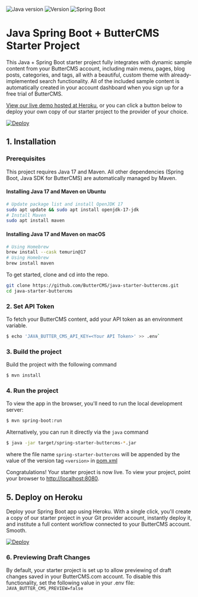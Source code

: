 ![Java version](https://img.shields.io/badge/Java-17-red) ![Version](https://img.shields.io/badge/Version-1.3.0-blue) ![Spring Boot](https://img.shields.io/badge/Spring%20Boot-3.2.3-green)

# Java Spring Boot +  ButterCMS Starter Project

This Java + Spring Boot starter project fully integrates with dynamic sample 
content from your ButterCMS account, including main menu, pages, blog posts, 
categories, and tags, all with a beautiful, custom theme with already-implemented 
search functionality. All of the included sample content is automatically created 
in your account dashboard when you sign up for a free trial of ButterCMS.

[View our live demo hosted at Heroku](https://java-starter-buttercms.herokuapp.com/), or you can click a button below
to deploy your own copy of our starter project to the provider of your  choice.

[![Deploy](https://www.herokucdn.com/deploy/button.svg)](https://heroku.com/deploy?template=https://github.com/ButterCMS/java-starter-buttercms&env%5BJAVA_BUTTER_CMS_API_KEY%5D=check%20https://buttercms.com/settings)


## 1. Installation

### Prerequisites

This project requires Java 17 and Maven. All other dependencies (Spring Boot, Java SDK for ButterCMS) are automatically managed by Maven.

#### Installing Java 17 and Maven on Ubuntu
```bash
# Update package list and install OpenJDK 17
sudo apt update && sudo apt install openjdk-17-jdk
# Install Maven
sudo apt install maven
```

#### Installing Java 17 and Maven on macOS
```bash
# Using Homebrew
brew install --cask temurin@17
# Using Homebrew
brew install maven
```

To get started, clone and cd into the repo.

```bash
git clone https://github.com/ButterCMS/java-starter-buttercms.git
cd java-starter-buttercms
```

### 2. Set API Token

To fetch your ButterCMS content, add your API token as an environment variable.

```bash
$ echo 'JAVA_BUTTER_CMS_API_KEY=<Your API Token>' >> .env`
```

### 3. Build the project

Build the project with the following command

```bash
$ mvn install
```

### 4. Run the project

To view the app in the browser, you'll need to run the local development server:

```bash
$ mvn spring-boot:run
```
Alternatively, you can run it directly via the `java` command

```bash
$ java -jar target/spring-starter-buttercms-*.jar
```

where the file name `spring-starter-buttercms` will be appended by the value of the version tag `<version>` in [pom.xml](pom.xml)

Congratulations! Your starter project is now live. To view your project, 
point your browser to [http://localhost:8080](http://localhost:8080).

## 5. Deploy on Heroku

Deploy your Spring Boot app using Heroku. With a single click, you'll create a 
copy of our starter project in your Git provider account, instantly deploy it, 
and institute a full content workflow connected to your ButterCMS account. Smooth.

[![Deploy](https://www.herokucdn.com/deploy/button.svg)](https://heroku.com/deploy?template=https://github.com/ButterCMS/java-starter-buttercms&env%5BJAVA_BUTTER_CMS_API_KEY%5D=check%20https://buttercms.com/settings)


### 6. Previewing Draft Changes

By default, your starter project is set up to allow previewing of draft changes 
saved in your ButterCMS.com account. To disable this functionality, set the 
following value in your .env file: `JAVA_BUTTER_CMS_PREVIEW=false`
